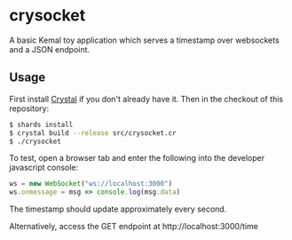 # crysocket

A basic Kemal toy application which serves a timestamp over websockets and a JSON endpoint.

## Usage

First install [Crystal](https://crystal-lang.org/) if you don't already have it.
Then in the checkout of this repository:

```bash
$ shards install
$ crystal build --release src/crysocket.cr
$ ./crysocket
```

To test, open a browser tab and enter the following into the developer javascript console:

```javascript
ws = new WebSocket("ws://localhost:3000")
ws.onmessage = msg => console.log(msg.data)
```

The timestamp should update approximately every second.

Alternatively, access the GET endpoint at http://localhost:3000/time
